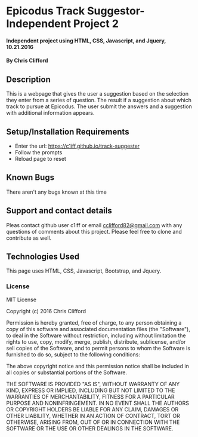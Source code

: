 # Epicodus Track Suggestor-Independent Project 2

#### Independent project using HTML, CSS, Javascript, and Jquery, 10.21.2016

#### By Chris Clifford

## Description

This is a webpage that gives the user a suggestion based on the selection they enter from a series of question.  The result if a suggestion about which track to pursue at Epicodus. The user submit the answers and a suggestion with additional information appears.

## Setup/Installation Requirements

* Enter the url: https://c1iff.github.io/track-suggester
* Follow the prompts
* Reload page to reset


## Known Bugs

There aren't any bugs known at this time

## Support and contact details

Pleas contact github user c1iff or email cclifford82@gmail.com with any questions of comments about this project.  Please feel free to clone and contribute as well.

## Technologies Used

This page uses HTML, CSS, Javascript, Bootstrap, and Jquery.

### License

MIT License

Copyright (c) 2016 Chris Clifford

Permission is hereby granted, free of charge, to any person obtaining a copy
of this software and associated documentation files (the "Software"), to deal
in the Software without restriction, including without limitation the rights
to use, copy, modify, merge, publish, distribute, sublicense, and/or sell
copies of the Software, and to permit persons to whom the Software is
furnished to do so, subject to the following conditions:

The above copyright notice and this permission notice shall be included in all
copies or substantial portions of the Software.

THE SOFTWARE IS PROVIDED "AS IS", WITHOUT WARRANTY OF ANY KIND, EXPRESS OR
IMPLIED, INCLUDING BUT NOT LIMITED TO THE WARRANTIES OF MERCHANTABILITY,
FITNESS FOR A PARTICULAR PURPOSE AND NONINFRINGEMENT. IN NO EVENT SHALL THE
AUTHORS OR COPYRIGHT HOLDERS BE LIABLE FOR ANY CLAIM, DAMAGES OR OTHER
LIABILITY, WHETHER IN AN ACTION OF CONTRACT, TORT OR OTHERWISE, ARISING FROM,
OUT OF OR IN CONNECTION WITH THE SOFTWARE OR THE USE OR OTHER DEALINGS IN THE
SOFTWARE.
